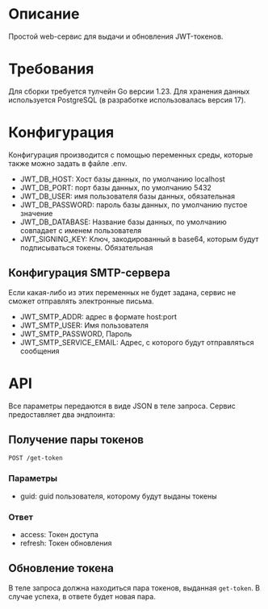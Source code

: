 # Описание

Простой web-сервис для выдачи и обновления JWT-токенов.

# Требования

Для сборки требуется тулчейн Go версии 1.23. Для хранения данных используется PostgreSQL (в разработке использовалась версия 17).

# Конфигурация

Конфигурация производится с помощью переменных среды, которые также можно задать в файле .env.

- JWT_DB_HOST: Хост базы данных, по умолчанию localhost
- JWT_DB_PORT: порт базы данных, по умолчанию 5432
- JWT_DB_USER: имя пользователя базы данных, обязательная
- JWT_DB_PASSWORD: пароль базы данных, по умолчанию пустое значение
- JWT_DB_DATABASE: Название базы данных, по умолчанию совпадает с именем пользователя
- JWT_SIGNING_KEY: Ключ, закодированный в base64, которым будут подписываться токены. Обязательная

## Конфигурация SMTP-сервера

Если какая-либо из этих переменных не будет задана, сервис не сможет отправлять электронные письма.

- JWT_SMTP_ADDR: адрес в формате host:port
- JWT_SMTP_USER: Имя пользователя
- JWT_SMTP_PASSWORD, Пароль
- JWT_SMTP_SERVICE_EMAIL: Адрес, с которого будут отправляться сообщения

# API

Все параметры передаются в виде JSON в теле запроса.
Сервис предоставляет два эндпоинта:

## Получение пары токенов

`POST /get-token`

### Параметры

- guid: guid пользователя, которому будут выданы токены

### Ответ

- access: Токен доступа
- refresh: Токен обновления

## Обновление токена

В теле запроса должна находиться пара токенов, выданная `get-token`. В случае успеха, в ответе будет новая пара.